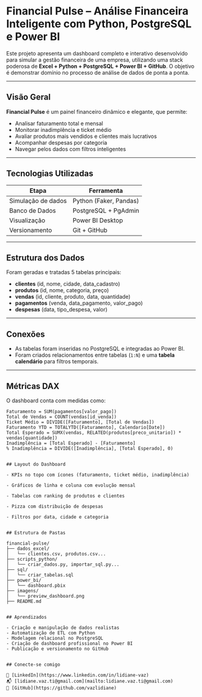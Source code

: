 # Financial Pulse – Análise Financeira Inteligente com Python, PostgreSQL e Power BI

Este projeto apresenta um dashboard completo e interativo desenvolvido para simular a gestão financeira de uma empresa, 
utilizando uma stack poderosa de **Excel + Python + PostgreSQL + Power BI + GitHub**. 
O objetivo é demonstrar domínio no processo de análise de dados de ponta a ponta.

---

## Visão Geral

**Financial Pulse** é um painel financeiro dinâmico e elegante, que permite:

- Analisar faturamento total e mensal
- Monitorar inadimplência e ticket médio
- Avaliar produtos mais vendidos e clientes mais lucrativos
- Acompanhar despesas por categoria
- Navegar pelos dados com filtros inteligentes

---

## Tecnologias Utilizadas

| Etapa                 | Ferramenta               |
|-----------------------|--------------------------|
| Simulação de dados    | Python (Faker, Pandas)   |
| Banco de Dados        | PostgreSQL + PgAdmin     |
| Visualização          | Power BI Desktop         |
| Versionamento         | Git + GitHub             |

---

## Estrutura dos Dados

Foram geradas e tratadas 5 tabelas principais:

- **clientes** (id, nome, cidade, data_cadastro)
- **produtos** (id, nome, categoria, preço)
- **vendas** (id, cliente, produto, data, quantidade)
- **pagamentos** (venda, data_pagamento, valor_pago)
- **despesas** (data, tipo_despesa, valor)

---

## Conexões

- As tabelas foram inseridas no PostgreSQL e integradas ao Power BI.
- Foram criados relacionamentos entre tabelas (`1:N`) e uma **tabela calendário** para filtros temporais.

---

## Métricas DAX

O dashboard conta com medidas como:

```DAX
Faturamento = SUM(pagamentos[valor_pago])
Total de Vendas = COUNT(vendas[id_venda])
Ticket Médio = DIVIDE([Faturamento], [Total de Vendas])
Faturamento YTD = TOTALYTD([Faturamento], Calendario[Date])
Total Esperado = SUMX(vendas, RELATED(produtos[preco_unitario]) * vendas[quantidade])
Inadimplência = [Total Esperado] - [Faturamento]
% Inadimplência = DIVIDE([Inadimplência], [Total Esperado], 0)


## Layout do Dashboard

- KPIs no topo com ícones (faturamento, ticket médio, inadimplência)

- Gráficos de linha e coluna com evolução mensal

- Tabelas com ranking de produtos e clientes

- Pizza com distribuição de despesas

- Filtros por data, cidade e categoria


## Estrutura de Pastas

financial-pulse/
├── dados_excel/
│   └── clientes.csv, produtos.csv...
├── scripts_python/
│   └── criar_dados.py, importar_sql.py...
├── sql/
│   └── criar_tabelas.sql
├── power_bi/
│   └── dashboard.pbix
├── imagens/
│   └── preview_dashboard.png
├── README.md


## Aprendizados

- Criação e manipulação de dados realistas
- Automatização de ETL com Python
- Modelagem relacional no PostgreSQL
- Criação de dashboard profissional no Power BI
- Publicação e versionamento no GitHub


## Conecte-se comigo

🔗 [LinkedIn](https://www.linkedin.com/in/lidiane-vaz)  
📬 [lidiane.vaz.ti@gmail.com](mailto:lidiane.vaz.ti@gmail.com) 
🐙 [GitHub](https://github.com/vazlidiane)
